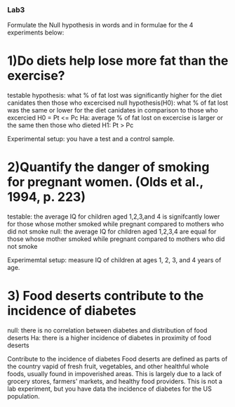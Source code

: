 ###  Lab3

Formulate the Null hypothesis in words and in formulae for the 4 experiments below:

# 1)Do diets help lose more fat than the exercise?
testable hypothesis: what % of fat lost was significantly higher for the diet canidates then those who excercised
null hypothesis(H0): what % of fat lost was the same or lower for the diet canidates in comparison to those who excercied
H0 = Pt <= Pc 
Ha: average % of fat lost on excercise is larger or the same then those who dieted
H1: Pt > Pc


Experimental setup: you have a test and a control sample.

# 2)Quantify the danger of smoking for pregnant women. (Olds et al., 1994, p. 223)
testable: the average IQ for children aged 1,2,3,and 4 is signifcantly lower for those whose mother smoked while pregnant compared to mothers who did not smoke
null: the average IQ for children aged 1,2,3,4 are equal for those whose mother smoked while pregnant compared to mothers who did not smoke

Experimemtal setup: measure IQ of children at ages 1, 2, 3, and 4 years of age.

# 3) Food deserts contribute to the incidence of diabetes

null: there is no correlation between diabetes and distribution of food deserts
Ha: there is a higher incidence of diabetes in proximity of food deserts

Contribute to the incidence of diabetes Food deserts are defined as parts of the country vapid of fresh fruit, vegetables, and other healthful whole foods, usually found in impoverished areas. This is largely due to a lack of grocery stores, farmers' markets, and healthy food providers.
This is not a lab experiment, but you have data the incidence of diabetes for the US population.
